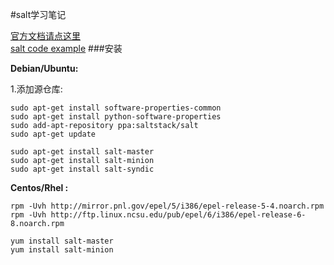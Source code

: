 #salt学习笔记

[官方文档请点这里](http://docs.saltstack.cn/zh_CN/latest/topics/tutorials/walkthrough.html#setting-up-the-salt-master)  
[salt code example](https://github.com/craig5/salt-essentials-utils "salt code example")
###安装

**Debian/Ubuntu:**  

1.添加源仓库:

    sudo apt-get install software-properties-common
    sudo apt-get install python-software-properties
    sudo add-apt-repository ppa:saltstack/salt
    sudo apt-get update

    sudo apt-get install salt-master
    sudo apt-get install salt-minion
    sudo apt-get install salt-syndic

**Centos/Rhel :**

    rpm -Uvh http://mirror.pnl.gov/epel/5/i386/epel-release-5-4.noarch.rpm
    rpm -Uvh http://ftp.linux.ncsu.edu/pub/epel/6/i386/epel-release-6-8.noarch.rpm

    yum install salt-master
    yum install salt-minion


